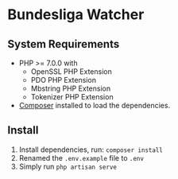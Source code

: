 # Bundesliga Watcher

## System Requirements

* PHP >= 7.0.0 with
    * OpenSSL PHP Extension
    * PDO PHP Extension
    * Mbstring PHP Extension
    * Tokenizer PHP Extension
* [Composer](https://getcomposer.org) installed to load the dependencies.

## Install

1. Install dependencies, run:
`composer install`
2. Renamed the `.env.example` file to `.env`
3. Simply run `php artisan serve`
